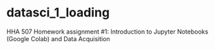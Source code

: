 # datasci_1_loading
HHA 507
Homework assignment #1: Introduction to Jupyter Notebooks (Google Colab) and Data Acquisition
